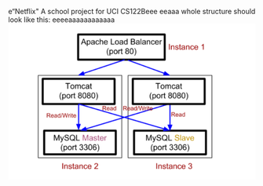 e“Netflix"
A school project for UCI CS122Beee
eeaaa
whole structure should look like this:
eeeeaaaaaaaaaaaa
![image](https://github.com/cxk123/-Netflix-CS122B/blob/master/images/struture.PNG)
